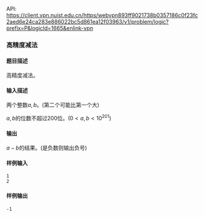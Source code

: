 API: https://client.vpn.nuist.edu.cn/https/webvpn893ff9021738b0357186c0f23fc2aed6e24ca283e886022bc5d861ea12f03963/v1/problem/logic?prefix=P&logicId=1665&enlink-vpn

### 高精度减法

#### 题目描述

高精度减法。

#### 输入描述

两个整数$a,b$。(第二个可能比第一个大)

$a,b$的位数不超过200位。$(0<a,b<10^{201})$

#### 输出

$a-b$的结果。(是负数则输出负号)

#### 样例输入

```
1
2
```

#### 样例输出

```
-1
```





